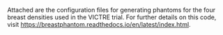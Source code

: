 Attached are the configuration files for generating phantoms for the four breast densities used in the VICTRE trial.  For further details on this code, visit https://breastphantom.readthedocs.io/en/latest/index.html.
